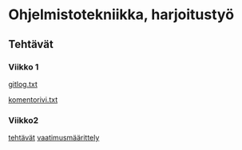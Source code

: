 # Ohjelmistotekniikka, harjoitustyö

## Tehtävät

### Viikko 1

[gitlog.txt](https://github.com/roni-b/ohjelmistotekniikka/blob/main/laskarit/viikko1/gitlog.txt)

[komentorivi.txt](https://github.com/roni-b/ohjelmistotekniikka/blob/main/laskarit/viikko1/komentorivi.txt)

### Viikko2 
[tehtävät](https://github.com/roni-b/ohjelmistotekniikka/tree/main/laskarit/viikko2)
[vaatimusmäärittely](https://github.com/roni-b/ohjelmistotekniikka/blob/main/dokumentaatio/vaatimusmaarittely.md)
